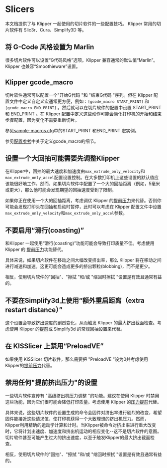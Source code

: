 # Slicers

本文档提供了与 Klipper 一起使用的切片软件的一些配置技巧。 Klipper 常用的切片软件有 Slic3r、Cura、Simplify3D 等。

## 将 G-Code 风格设置为 Marlin

很多切片软件可以设置“G代码风格”选项。Klipper 兼容通常的默认值“Marlin”。Klipper 也兼容“Smoothieware”设置。

## Klipper gcode_macro

切片软件通常可以配置一个"开始G代码 "和 "结束G代码 "序列。但在 Klipper 配置文件中定义自定义宏通常更方便，例如：`[gcode_macro START_PRINT]` 和 `[gcode_macro END_PRINT]` 。然后就可以在切片软件的配置中设置 START_PRINT 和 END_PRINT 。在 Klipper 配置中定义这些动作可能会简化打印机的开始和结束步骤配置，因为变化不需要重新切片。

参见[sample-macros.cfg](../config/sample-macros.cfg)中的START_PRINT 和END_PRINT 宏实例。

参见[配置参考](Config_Reference.md#gcode_macro)中关于定义gcode_macro的细节。

## 设置一个大回抽可能需要先调整Klipper

在Klipper中，回抽的最大速度和加速度由`max_extrude_only_velocity`和`max_extrude_only_accel`配置设置控制。在大多数打印机上这些设置的默认值应该能很好地工作。然而，如果切片软件中配置了一个大的回抽距离（例如，5毫米或更大），那么他可能会发现期望的回抽速度受到了限制。

如果你正在使用一个大的回抽距离，考虑调优 Klipper 的[提前压力](Pressure_Advance.md)来代替。否则你可能会发现打印头在回抽和启动时暂停，此时可以考虑在 Klipper 配置文件中设置`max_extrude_only_velocity`和`max_extrude_only_accel`参数。

## 不要启用“滑行(coasting)”

和Klipper 一起使用“滑行(coasting)”功能可能会导致打印质量不佳。考虑使用 Klipper 的 [提前压力](Pressure_Advance.md)功能替代。

具体来说，如果切片软件在移动之间大幅改变挤出率，那么 Klipper 将在移动之间进行减速和加速。这更可能会造成更多的挤出颗粒(blobbing)，而不是更少。

相反，使用切片软件的"回抽"、"擦拭 "和/或 "缩回时擦拭 "设置是有效且通常有益的。

## 不要在Simplify3d上使用“额外重启距离（extra restart distance）”

这个设置会导致挤出速度的剧烈变化，从而触发 Klipper 的最大挤出截面检查。考虑使用 Klipper 的[提前](Pressure_Advance.md)或 Simplify3d 的常规回抽设置来代替。

## 在 KISSlicer 上禁用“PreloadVE”

如果使用 KISSlicer 切片软件，那么需要把 "PreloadVE "设为0并考虑使用Klipper的[提前压力](Pressure_Advance.md)代替。

## 禁用任何"提前挤出压力"的设置

一些切片软件宣传有 "高级挤出机压力调整 "的功能。建议在使用 Klipper 时禁用这些功能，因为它们很可能会降低打印质量。考虑使用 Klipper 的[压力提前](Pressure_Advance.md)代替。

具体来说，这些切片软件的设置生成的命令会固件对挤出率进行剧烈的改变，希望固件能接近这些请求值，使打印机获得一个大致理想的挤出机压力。然而，Klipper利用精确的运动学计算和计时。当Klipper被命令对挤出率进行重大改变时，它将计划出速度、加速度和挤出机运动的相应变化--这不是切片软件的意图。切片软件甚至可能产生过大的挤出速度，以至于触发Klipper的最大挤出截面检查。

相反，使用切片软件的"回抽"、"擦拭 "和/或 "缩回时擦拭 "设置是有效且通常有益的。
